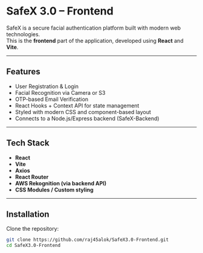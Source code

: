 # SafeX 3.0 – Frontend

SafeX is a secure facial authentication platform built with modern web technologies.  
This is the **frontend** part of the application, developed using **React** and **Vite**.

---

##  Features

-  User Registration & Login
-  Facial Recognition via Camera or S3
-  OTP-based Email Verification
-  React Hooks + Context API for state management
-  Styled with modern CSS and component-based layout
-  Connects to a Node.js/Express backend (SafeX-Backend)

---

##  Tech Stack

- **React**
- **Vite**
- **Axios**
- **React Router**
- **AWS Rekognition (via backend API)**
- **CSS Modules / Custom styling**

---

##  Installation

Clone the repository:

```bash
git clone https://github.com/raj45alok/SafeX3.0-Frontend.git
cd SafeX3.0-Frontend

